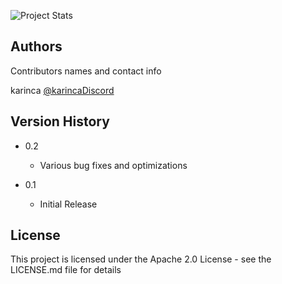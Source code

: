 ![Project Stats](https://github-readme-stats.vercel.app/api?username=anuraghazra&theme=graywhite&show_icons=true)

## Authors

Contributors names and contact info

karinca 
[@karincaDiscord](https://twitter.com/karincaDiscord)

## Version History

* 0.2
    * Various bug fixes and optimizations

* 0.1
    * Initial Release

## License

This project is licensed under the Apache 2.0 License - see the LICENSE.md file for details
